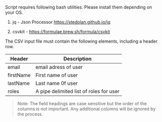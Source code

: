 Script requires following bash utilities. Please install them depending on your OS.

1. jq - Json Processor https://stedolan.github.io/jq

2. csvkit - https://formulae.brew.sh/formula/csvkit 

The CSV input file must contain the following elements, including a header row.

| Header    | Description           |
|-----------|-----------------------|
| email     | email adress of user  |
| firstName | First name of user    | 
| lastName  | Last name 0f user     |
| roles     | A pipe delimited list of roles for user |

> Note: The field headings are case sensitive but the order of the columns is not important.  Any additional columns will be ignored by the process.
